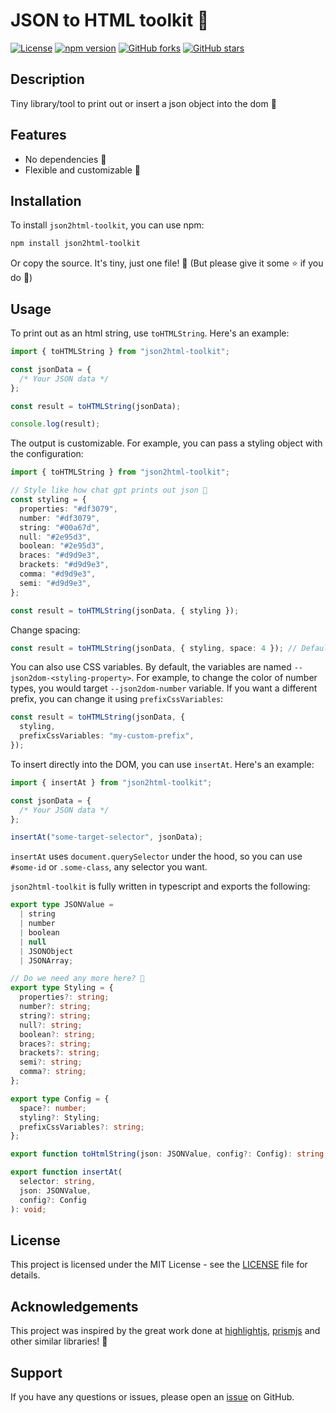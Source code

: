 # JSON to HTML toolkit 🥳

[![License](https://img.shields.io/badge/License-MIT-blue.svg)](LICENSE)
[![npm version](https://badge.fury.io/js/json2html-toolkit.svg)](https://badge.fury.io/js/json2html-toolkit)
[![GitHub forks](https://img.shields.io/github/forks/robinjac/json2html-toolkit)](https://github.com/robinjac/json2html-toolkit/network)
[![GitHub stars](https://img.shields.io/github/stars/robinjac/json2html-toolkit)](https://github.com/robinjac/json2html-toolkit/stargazers)

## Description

Tiny library/tool to print out or insert a json object into the dom 🤘

## Features

- No dependencies 🥹
- Flexible and customizable 💪

## Installation

To install `json2html-toolkit`, you can use npm:

```bash
npm install json2html-toolkit
```

Or copy the source. It's tiny, just one file! 🤫 (But please give it some ⭐️ if you do 🥹)

## Usage

To print out as an html string, use `toHTMLString`. Here's an example:

```ts
import { toHTMLString } from "json2html-toolkit";

const jsonData = {
  /* Your JSON data */
};

const result = toHTMLString(jsonData);

console.log(result);
```

The output is customizable. For example, you can pass a styling object with the configuration:

```ts
import { toHTMLString } from "json2html-toolkit";

// Style like how chat gpt prints out json 🤘
const styling = {
  properties: "#df3079",
  number: "#df3079",
  string: "#00a67d",
  null: "#2e95d3",
  boolean: "#2e95d3",
  braces: "#d9d9e3",
  brackets: "#d9d9e3",
  comma: "#d9d9e3",
  semi: "#d9d9e3",
};

const result = toHTMLString(jsonData, { styling });
```

Change spacing:

```ts
const result = toHTMLString(jsonData, { styling, space: 4 }); // Default is 2
```

You can also use CSS variables. By default, the variables are named `--json2dom-<styling-property>`. For example, to change the color of number types, you would target `--json2dom-number` variable. If you want a different prefix, you can change it using `prefixCssVariables`:

```ts
const result = toHTMLString(jsonData, {
  styling,
  prefixCssVariables: "my-custom-prefix",
});
```

To insert directly into the DOM, you can use `insertAt`. Here's an example:

```ts
import { insertAt } from "json2html-toolkit";

const jsonData = {
  /* Your JSON data */
};

insertAt("some-target-selector", jsonData);
```

`insertAt` uses `document.querySelector` under the hood, so you can use `#some-id` or `.some-class`, any selector you want.

`json2html-toolkit` is fully written in typescript and exports the following:

```ts
export type JSONValue =
  | string
  | number
  | boolean
  | null
  | JSONObject
  | JSONArray;

// Do we need any more here? 🤔
export type Styling = {
  properties?: string;
  number?: string;
  string?: string;
  null?: string;
  boolean?: string;
  braces?: string;
  brackets?: string;
  semi?: string;
  comma?: string;
};

export type Config = {
  space?: number;
  styling?: Styling;
  prefixCssVariables?: string;
};

export function toHtmlString(json: JSONValue, config?: Config): string;

export function insertAt(
  selector: string,
  json: JSONValue,
  config?: Config
): void;
```

## License

This project is licensed under the MIT License - see the [LICENSE](LICENSE) file for details.

## Acknowledgements

This project was inspired by the great work done at [highlightjs](https://github.com/highlightjs/highlight.js), [prismjs](https://github.com/PrismJS/prism) and other similar libraries! 🍻

## Support

If you have any questions or issues, please open an [issue](https://github.com/robinjac/json2html-toolkit/issues) on GitHub.
